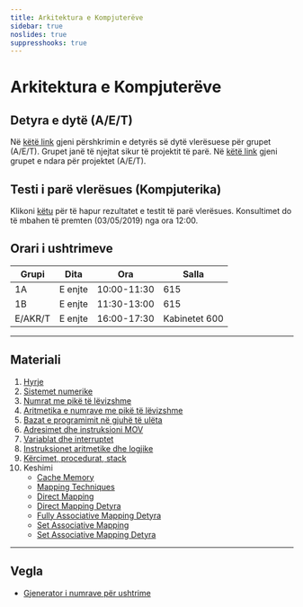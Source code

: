 ```yaml
---
title: Arkitektura e Kompjuterëve
sidebar: true
noslides: true
suppresshooks: true
---
```


# Arkitektura e Kompjuterëve

## Detyra e dytë (A/E/T)

Në [këtë link](/lendet/arkitekture-kompjutereve/detyra2) gjeni përshkrimin e detyrës së dytë vlerësuese për grupet (A/E/T). Grupet janë të njejtat sikur të projektit të parë. Në [këtë link](https://docs.google.com/spreadsheets/d/10ijKqxnF67oQgOoO146o7kW0IzDpBwNFsBtWC6CrI8g/edit?usp=sharing) gjeni grupet e ndara për projektet (A/E/T).

## Testi i parë vlerësues (Kompjuterika)

Klikoni [këtu](/lendet/arkitektura-kompjutereve/testi1) për të hapur rezultatet e testit të parë vlerësues. Konsultimet do të mbahen të premten (03/05/2019) nga ora 12:00.

## Orari i ushtrimeve

| Grupi   | Dita    | Ora         | Salla         |
| ------- | ------- | ----------- | ------------- |
| 1A      | E enjte | 10:00-11:30 | 615           |
| 1B      | E enjte | 11:30-13:00 | 615           |
| E/AKR/T | E enjte | 16:00-17:30 | Kabinetet 600 |

---

## Materiali

1. [Hyrje](/lendet/arkitektura-kompjutereve/java1)
2. [Sistemet numerike](/lendet/arkitektura-kompjutereve/java2)
3. [Numrat me pikë të lëvizshme](/lendet/arkitektura-kompjutereve/java3)
4. [Aritmetika e numrave me pikë të lëvizshme](/lendet/arkitektura-kompjutereve/java4)
5. [Bazat e programimit në gjuhë të ulëta](/lendet/arkitektura-kompjutereve/java5)
6. [Adresimet dhe instruksioni MOV](/lendet/arkitektura-kompjutereve/java6)
7. [Variablat dhe interruptet](/lendet/arkitektura-kompjutereve/java7)
8. [Instruksionet aritmetike dhe logjike](/lendet/arkitektura-kompjutereve/java8)
9. [Kërcimet, procedurat, stack](/lendet/arkitektura-kompjutereve/java9)
10. Keshimi
    - [Cache Memory](https://www.gatevidyalay.com/cache-memory/)
    - [Mapping Techniques](https://www.gatevidyalay.com/cache-mapping-cache-mapping-techniques/)
    - [Direct Mapping](https://www.gatevidyalay.com/direct-mapping-cache-mapping/)
    - [Direct Mapping Detyra](https://www.gatevidyalay.com/direct-mapping-cache-practice-problems/)
    - [Fully Associative Mapping Detyra](https://www.gatevidyalay.com/fully-associative-cache-practice-problems/)
    - [Set Associative Mapping](https://www.gatevidyalay.com/set-associative-mapping-cache-mapping/)
    - [Set Associative Mapping Detyra](https://www.gatevidyalay.com/set-associative-mapping-practice-problems/)

---

## Vegla

- [Gjenerator i numrave për ushtrime](/app?id=yku4hgwdxdbjsygctdbixqv4dtbknq4geeywkiodwz4fy2reaf6am3zxgq)
